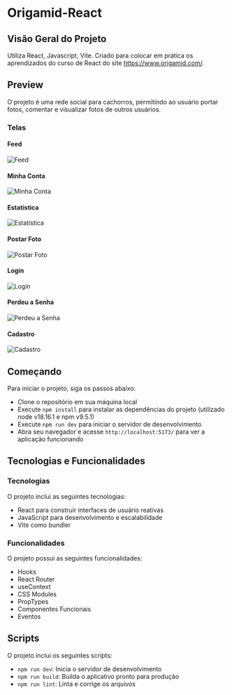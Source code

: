 # Origamid-React

## Visão Geral do Projeto
Utiliza React, Javascript, Vite.
Criado para colocar em prática os aprendizados do curso de React do site https://www.origamid.com/.

## Preview
O projeto é uma rede social para cachorros, permitindo ao usuário portar fotos, comentar e visualizar fotos de outros usuários.

### Telas
#### Feed
![Feed](https://github.com/augustopiatto/Origamid-React/assets/77405968/da4b93b2-1bf4-4f44-bc0a-e83a378d29c1)
#### Minha Conta
![Minha Conta](https://github.com/augustopiatto/Origamid-React/assets/77405968/35a21c75-2127-421b-8e46-b57c9859807a)
#### Estatística
![Estatística](https://github.com/augustopiatto/Origamid-React/assets/77405968/196d6905-af05-4d19-98b2-4c08057166a3)
#### Postar Foto
![Postar Foto](https://github.com/augustopiatto/Origamid-React/assets/77405968/1f7ba083-e994-4632-b3fb-23bcea2c8f6a)
#### Login
![Login](https://github.com/augustopiatto/Origamid-React/assets/77405968/a514b64a-87e8-4fac-9589-36af45925d14)
#### Perdeu a Senha
![Perdeu a Senha](https://github.com/augustopiatto/Origamid-React/assets/77405968/4acc9c2e-ea47-420f-942b-82c9d7a836bb)
#### Cadastro
![Cadastro](https://github.com/augustopiatto/Origamid-React/assets/77405968/dac5ee4f-f6db-4a67-8568-416deabbf80f)


## Começando
Para iniciar o projeto, siga os passos abaixo:

- Clone o repositório em sua máquina local
- Execute ```npm install``` para instalar as dependências do projeto (utilizado node v18.16.1 e npm v9.5.1)
- Execute ```npm run dev``` para iniciar o servidor de desenvolvimento
- Abra seu navegador e acesse ```http://localhost:5173/``` para ver a aplicação funcionando

## Tecnologias e Funcionalidades
### Tecnologias
O projeto inclui as seguintes tecnologias:

- React para construir interfaces de usuário reativas
- JavaScript para desenvolvimento e escalabilidade
- Vite como bundler

### Funcionalidades
O projeto possui as seguintes funcionalidades:

- Hooks
- React Router
- useContext
- CSS Modules
- PropTypes
- Componentes Funcionais
- Eventos

## Scripts
O projeto inclui os seguintes scripts:

- ```npm run dev```: Inicia o servidor de desenvolvimento
- ```npm run build```: Builda o aplicativo pronto para produção
- ```npm run lint```: Linta e corrige os arquivos

